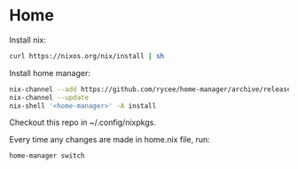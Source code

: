 # Home

Install nix:

```bash
curl https://nixos.org/nix/install | sh
```

Install home manager:

```bash
nix-channel --add https://github.com/rycee/home-manager/archive/release-19.03.tar.gz home-manager
nix-channel --update
nix-shell '<home-manager>' -A install
```

Checkout this repo in ~/.config/nixpkgs.

Every time any changes are made in home.nix file, run:

```bash
home-manager switch
```


